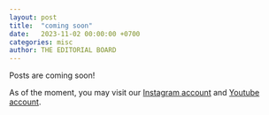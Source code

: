 ```yaml
---
layout: post
title:  "coming soon"
date:   2023-11-02 00:00:00 +0700
categories: misc
author: THE EDITORIAL BOARD
---
```


Posts are coming soon!

As of the moment, you may visit our [Instagram account][ig-acc] and [Youtube account][yt-acc].

[ig-acc]: https://www.instagram.com/thementarianonline
[yt-acc]: https://www.youtube.com/@thementarianonline